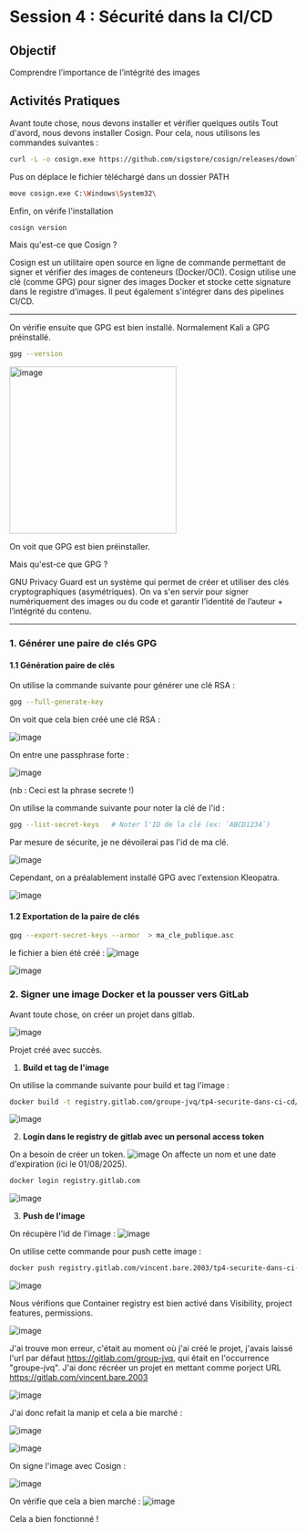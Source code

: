 # Session 4 : Sécurité dans la CI/CD

## Objectif
Comprendre l’importance de l’intégrité des images

## Activités Pratiques

Avant toute chose, nous devons installer et vérifier quelques outils
Tout d'avord, nous devons installer Cosign. Pour cela, nous utilisons les commandes suivantes :


```bash
curl -L -o cosign.exe https://github.com/sigstore/cosign/releases/download/v2.2.3/cosign-windows-amd64.exe
```

Pus  on déplace le fichier téléchargé dans un dossier PATH

```bash
move cosign.exe C:\Windows\System32\
```

Enfin, on vérife  l'installation
```bash
cosign version
```

Mais qu'est-ce que Cosign ?

Cosign est un utilitaire open source en ligne de commande permettant de signer et vérifier des images de conteneurs (Docker/OCI).
Cosign utilise une clé (comme GPG) pour signer des images Docker et stocke cette signature dans le registre d’images.
Il peut également s'intégrer dans des pipelines CI/CD.

---

On vérifie ensuite que GPG est bien installé. Normalement Kali a GPG préinstallé.

```bash
gpg --version
```

<img width="293" alt="image" src="https://github.com/user-attachments/assets/d2550296-996e-4a97-b849-09801cdada32" />

On voit que GPG est bien préinstaller.

Mais qu'est-ce que GPG ?

GNU Privacy Guard est un système qui permet de créer et utiliser des clés cryptographiques (asymétriques).
On va s'en servir pour signer numériquement des images ou du code et garantir l’identité de l’auteur + l’intégrité du contenu.

---

### 1. Générer une paire de clés GPG
#### 1.1 Génération paire de clés 

On utilise la commande suivante pour générer une clé RSA :

```bash
gpg --full-generate-key
```
On voit que cela bien créé une clé RSA :

![image](https://hackmd.io/_uploads/Sk7zisQkll.png)

On entre une passphrase forte :

![image](https://hackmd.io/_uploads/HJFQiiQygl.png)

(nb : Ceci est la phrase secrete !)


On utilise la commande suivante pour noter la clé de l'id :
```bash
gpg --list-secret-keys   # Noter l'ID de la clé (ex: `ABCD1234`)
```

Par mesure de sécurite, je ne dévoilerai pas l'id de ma clé.

![image](https://hackmd.io/_uploads/BJ9Psimkle.png)


Cependant, on a préalablement installé GPG avec l'extension Kleopatra.

![image](https://hackmd.io/_uploads/ByfnssXJee.png)


#### 1.2 Exportation de la paire de clés 

```bash
gpg --export-secret-keys --armor  > ma_cle_publique.asc
```

le fichier a bien été créé : 
![image](https://hackmd.io/_uploads/S1oLnjXklg.png)



![image](https://github.com/user-attachments/assets/903400ee-50b9-4153-8e3d-e030e36f0577)


### 2. Signer une image Docker et la pousser vers GitLab

Avant toute chose, on créer un projet dans gitlab.

![image](https://hackmd.io/_uploads/HJ_Hy2Q1gl.png)

Projet créé avec succès.

1. **Build et tag de l'image**

On utilise la commande suivante pour build et tag l'image :
```bash
docker build -t registry.gitlab.com/groupe-jvq/tp4-securite-dans-ci-cd/image:v1 .
```

![image](https://hackmd.io/_uploads/HyBYJ2X1lg.png)




2. **Login dans le registry de gitlab avec un personal access token**

On a besoin de créer un token. 
![image](https://github.com/user-attachments/assets/9ca083ec-8377-4cab-bb6c-1bfeb7ac2193)
On affecte un nom et une date d'expiration (ici le 01/08/2025).

```bash
docker login registry.gitlab.com
```

![image](https://hackmd.io/_uploads/SkwIg3XJgx.png)


3. **Push de l'image**

On récupère l'id de l'image :
![image](https://github.com/user-attachments/assets/c9a23b0a-c30f-49fb-b58e-da91f624be04)


On utilise cette commande pour push cette image :

```bash
docker push registry.gitlab.com/vincent.bare.2003/tp4-securite-dans-ci-cd/image:v1
```
![image](https://hackmd.io/_uploads/HkYZ7hmkge.png)


Nous vérifions que Container registry est bien activé dans Visibility, project features, permissions.

![image](https://hackmd.io/_uploads/BkIomhmyxl.png)

J'ai trouve mon erreur, c'était au moment où j'ai créé le projet, j'avais laissé l'url par défaut https://gitlab.com/group-jvq, qui était en l'occurrence "groupe-jvq". J'ai donc récréer un projet en mettant comme porject URL https://gitlab.com/vincent.bare.2003

![image](https://hackmd.io/_uploads/SJPAKn7Jel.png)

J'ai donc refait la manip et cela a bie marché :


![image](https://hackmd.io/_uploads/B1C8q3X1el.png)

![image](https://hackmd.io/_uploads/ry65Yh7Jel.png)

On signe l'image avec Cosign : 

![image](https://hackmd.io/_uploads/ryQzChmkeg.png)

On vérifie que cela a bien marché : 
![image](https://hackmd.io/_uploads/Sk4SRn7kxe.png)


Cela a bien fonctionné !
